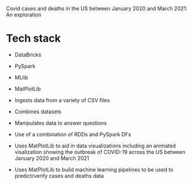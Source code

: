 Covid cases and deaths in the US between January 2020 and March 2021: An exploration

# Tech stack

* DataBricks
* PySpark
* MLlib
* MatPlotLib

* Ingests data from a variety of CSV files
* Combines datasets
* Manipulates data to answer questions
* Use of a combination of RDDs and PySpark DFs
* Uses MatPlotLib to aid in data visualizations including an animated visalization showing the outbreak of COVID-19 across the US between January 2020 and March 2021
* Uses MatPlotLib to build machine learning pipelines to be used to predict/verify cases and deaths data
